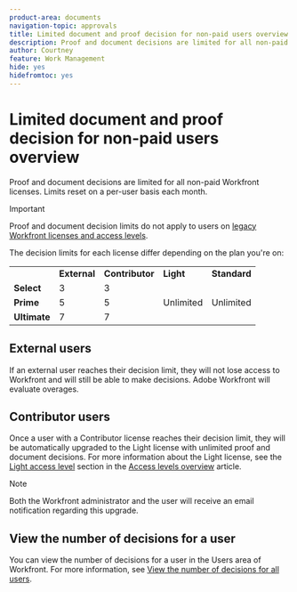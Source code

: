 ```yaml
---
product-area: documents
navigation-topic: approvals
title: Limited document and proof decision for non-paid users overview 
description: Proof and document decisions are limited for all non-paid Workfront licenses. Limits reset on a per-user basis each month.  
author: Courtney
feature: Work Management
hide: yes
hidefromtoc: yes
---
```


# Limited document and proof decision for non-paid users overview

Proof and document decisions are limited for all non-paid Workfront licenses. Limits reset on a per-user basis each month.

>[!IMPORTANT]
>
>Proof and document decision limits do not apply to users on [legacy Workfront licenses and access levels](/help/quicksilver/administration-and-setup/add-users/access-levels-and-object-permissions/wf-licenses.md). 

The decision limits for each license differ depending on the plan you're on: 

<table>
  <tr>
   <td> 
   </td>
   <td><strong>External</strong> 
   </td>
   <td><strong>Contributor</strong> 
   </td>
   <td><strong>Light</strong> 
   </td>
   <td><strong>Standard</strong> 
   </td>
  </tr>
  <tr>
   <td><strong>Select</strong> 
   </td>
   <td>3 
   </td>
   <td>3 
   </td>
   <td rowspan="3" >Unlimited 
   </td>
   <td rowspan="3" >Unlimited 
   </td>
  </tr>
  <tr>
   <td><strong>Prime</strong> 
   </td>
   <td>5 
   </td>
   <td>5 
   </td>
  </tr>
  <tr>
   <td><strong>Ultimate</strong> 
   </td>
   <td>7 
   </td>
   <td>7 
   </td>
  </tr>
</table>

## External users 

If an external user reaches their decision limit, they will not lose access to Workfront and will still be able to make decisions. Adobe Workfront will evaluate overages. 

## Contributor users 

Once a user with a Contributor license reaches their decision limit, they will be automatically upgraded to the Light license with unlimited proof and document decisions. For more information about the Light license, see the [Light access level](/help/quicksilver/administration-and-setup/add-users/how-access-levels-work/access-level-overview.md) section in the [Access levels overview](/help/quicksilver/administration-and-setup/add-users/how-access-levels-work/access-level-overview.md) article.

>[!NOTE]
>
>Both the Workfront administrator and the user will receive an email notification regarding this upgrade. 

## View the number of decisions for a user

You can view the number of decisions for a user in the Users area of Workfront. For more information, see [View the number of decisions for all users](/help/quicksilver/review-and-approve-work/tips-tricks-troubleshooting-approvals/view-number-of-decisions-for-users.md).
